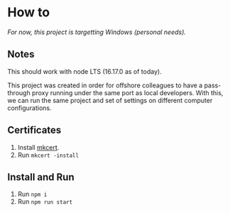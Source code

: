 # How to

_For now, this project is targetting Windows (personal needs)._

## Notes

This should work with node LTS (16.17.0 as of today).

This project was created in order for offshore colleagues to have a pass-through proxy running under the same port as local developers. With this, we can run the same project and set of settings on different computer configurations.

## Certificates

1. Install [mkcert](https://github.com/FiloSottile/mkcert).
2. Run `mkcert -install`

## Install and Run

1. Run `npm i`
2. Run `npm run start`
